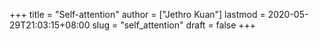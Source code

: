 +++
title = "Self-attention"
author = ["Jethro Kuan"]
lastmod = 2020-05-29T21:03:15+08:00
slug = "self_attention"
draft = false
+++
